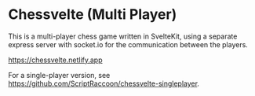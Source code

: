 # Chessvelte (Multi Player)

This is a multi-player chess game written in SvelteKit, using a separate express server with socket.io for the communication between the players.

https://chessvelte.netlify.app

For a single-player version, see https://github.com/ScriptRaccoon/chessvelte-singleplayer.
